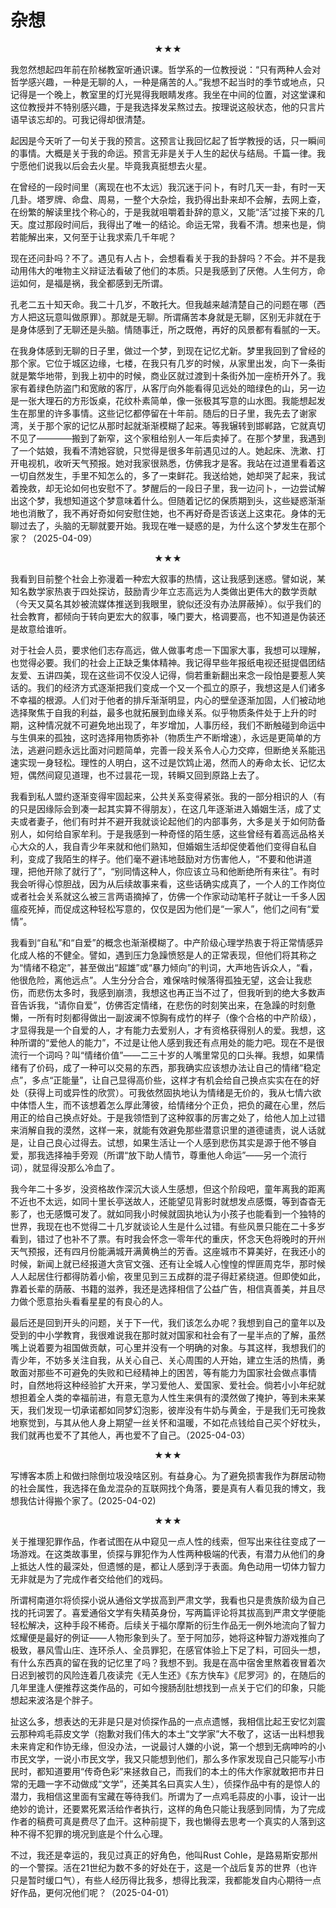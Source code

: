 # 杂想

<center>★★★</center>

我忽然想起四年前在阶梯教室听通识课。哲学系的一位教授说：“只有两种人会对哲学感兴趣，一种是无聊的人，一种是痛苦的人。”我想不起当时的季节或地点，只记得是一个晚上，教室里的灯光晃得我眼睛发疼。我坐在中间的位置，对这堂课和这位教授并不特别感兴趣，于是我选择发呆熬过去。按理说这般状态，他的只言片语早该忘却的。可我记得却很清楚。

起因是今天听了一句关于我的预言。这预言让我回忆起了哲学教授的话，只一瞬间的事情。大概是关于我的命运。预言无非是关于人生的起伏与结局。千篇一律。我宁愿他们说我以后会去火星。毕竟我真挺想去火星。

在曾经的一段时间里（离现在也不太远）我沉迷于问卜，有时几天一卦，有时一天几卦。塔罗牌、命盘、周易，一整个大杂烩，我扔得出卦来却不会解，去网上查，在纷繁的解读里找个称心的，于是我就咀嚼着卦辞的意义，又能“活”过接下来的几天。度过那段时间后，我得出了唯一的结论。命运无常，我看不清。想来也是，倘若能解出来，又何至于让我求索几千年呢？

现在还问卦吗？不了。遇见有人占卜，会想看看关于我的卦辞吗？不会。并不是我动用伟大的唯物主义辩证法看破了他们的本质。只是我感到了厌倦。人生何方，命运如何，是福是祸，我全都感到无所谓。

孔老二五十知天命。我二十几岁，不敢托大。但我越来越清楚自己的问题在哪（西方人把这玩意叫做原罪）。那就是无聊。所谓痛苦本身就是无聊，区别无非就在于是身体感到了无聊还是头脑。情随事迁，所之既倦，再好的风景都有看腻的一天。

在我身体感到无聊的日子里，做过一个梦，到现在记忆尤新。梦里我回到了曾经的那个家。它位于城区边缘，七楼，在我只有几岁的时候，从家里出发，向下一条街就是繁华地带，到我上初中的时候，商业区就过渡到十条街外加一座桥开外了。我家有着绿色防盗门和宽敞的客厅，从客厅向外能看得见远处的暗绿色的山，另一边是一张大理石的方形饭桌，花纹朴素简单，像一张极其写意的山水图。我能想起发生在那里的许多事情。这些记忆都停留在十年前。随后的日子里，我先去了谢家湾，关于那个家的记忆从那时起就渐渐模糊了起来。等我辗转到邯郸路，它就真切不见了————搬到了新窄，这个家租给别人一年后卖掉了。在那个梦里，我遇到了一个姑娘，我看不清她容貌，只觉得是很多年前遇见过的人。她起床、洗漱、打开电视机，收听天气预报。她对我家很熟悉，仿佛我才是客。我站在过道里看着这一切自然发生，手里不知怎么的，多了一束鲜花。我送给她，她却哭了起来，我试着挽救，却无论如何也安慰不了。梦醒后的一段日子里，我一边问卜，一边尝试解出这个梦，我想知道这个梦意味着什么。但随着记忆的保质期到头，这些疑惑渐渐地也消散了，我不再好奇如何安慰住她，也不再好奇是否该送上这束花。身体的无聊过去了，头脑的无聊就要开始。我现在唯一疑惑的是，为什么这个梦发生在那个家？（2025-04-09）

<center>★★★</center>

我看到目前整个社会上弥漫着一种宏大叙事的热情，这让我感到迷惑。譬如说，某知名数学家热衷于四处探访，鼓励青少年立志高远为人类做出更伟大的数学贡献（今天又莫名其妙被流媒体推送到我眼里，貌似还没有办法屏蔽掉）。似乎我们的社会教育，都倾向于转向更宏大的叙事，嗓门要大，格调要高，也不知道是伪装还是故意给谁听。

对于社会人员，要求他们志存高远，做人做事考虑一下国家大事，我想可以理解，也觉得必要。我们的社会上正缺乏集体精神。我记得早些年报纸电视还挺提倡团结友爱、五讲四美，现在这些词不仅没人记得，倘若重新翻出来念一段怕是要惹人笑话的。我们的经济方式逐渐把我们变成一个又一个孤立的原子，我想这是人们诸多不幸福的根源。人们对于他者的排斥渐渐明显，内心的壁垒逐渐加固，人们被动地选择聚焦于自我的利益，最多也就拓展到血缘关系。似乎物质条件处于上升的时期，这种情况就不可避免地出现了，年岁增加，人事历经，我们不断触碰到命运中与生俱来的孤独，这时选择用物质弥补（物质生产不断增速），永远是更简单的方法，逃避问题永远比面对问题简单，完善一段关系令人心力交瘁，但断绝关系能迅速实现一身轻松。理性的人明白，这不过是饮鸩止渴，然而人的寿命太长、记忆太短，偶然间窥见道理，也不过昙花一现，转瞬又回到原路上去了。

我看到私人盟约逐渐变得牢固起来，公共关系变得紧张。我的一部分相识的人（有的只是因缘际会到凑一起其实算不得朋友），在这几年逐渐进入婚姻生活，成了丈夫或者妻子，他们有时并不避开我就谈论起他们的内部事务，大多是关于如何防备别人，如何给自家牟利。于是我感到一种奇怪的陌生感，这些曾经有着高远品格关心大众的人，我自青少年来就和他们熟知，但婚姻生活却促使着他们变得自私自利，变成了我陌生的样子。他们毫不避讳地鼓励对方伤害他人，“不要和他讲道理，把他开除了就行了”，“别同情这种人，你应该立马和他断绝所有来往”。有时我会听得心惊胆战，因为从后续故事来看，这些话确实成真了，一个人的工作岗位或者社会关系就这么被三言两语摘掉了，仿佛一个作家动动笔杆子就让一千多人因瘟疫死掉，而促成这种轻松写意的，仅仅是因为他们是“一家人”，他们之间有“爱情”。

我看到“自私”和“自爱”的概念也渐渐模糊了。中产阶级心理学热衷于将正常情感异化成人格的不健全。譬如，遇到压力急躁愤怒是人的正常表现，但他们将其称之为“情绪不稳定”，甚至做出“超雄”或“暴力倾向”的判词，大声地告诉众人，“看，他很危险，离他远点”。人生分分合合，难保啥时候落得孤独无望，这会让我悲伤，而悲伤太多时，我感到崩溃，我想这也再正当不过了，但我听到的绝大多数声音告诉我，“请你自爱”，仿佛否定情绪，在悲伤的时刻笑出来，在急躁的时刻惫懒，一所有时刻都得做出一副波澜不惊胸有成竹的样子（像个合格的中产阶级），才显得我是一个自爱的人，才有能力去爱别人，才有资格获得别人的爱。我想，这种所谓的“爱他人的能力”，不过是让他人感到我还有点用处的能力吧。现在不是很流行一个词吗？叫“情绪价值”——二三十岁的人嘴里常见的口头禅。我想，如果情绪有了价码，成了一种可以交易的东西，那我确实应该想办法让自己的情绪“稳定点”，多点“正能量”，让自己显得高价些，这样才有机会给自己换点实实在在的好处（获得上司或异性的欣赏）。可我依然固执地认为情绪是无价的，我从七情六欲中体悟人生，而不该想着怎么厚此薄彼，给情绪分个正负，把负的藏在心里，然后用正的给自己换点好处。于是我领悟到了这种叙事的厉害之处了，给他人加上过错来消解自我的漠然，这样一来，就能有效避免那些潜意识里的道德谴责，说人话就是，让自己良心过得去。试想，如果生活让一个人感到悲伤其实是源于他不够自爱，那我选择袖手旁观（所谓“放下助人情节，尊重他人命运”——另一个流行词），就显得没那么冷血了。

我今年二十多岁，没资格故作深沉大谈人生感想，但这个阶段吧，童年离我的距离不近也不太远，如同十里长亭送故人，还能望见背影时就想发点感慨，等到杳杳无影了，也无感慨可发了。就如同我小时候就固执地认为小孩子也能看到一个独特的世界，我现在也不觉得二十几岁就谈论人生是什么过错。有些风景只能在二十多岁看到，错过了也补不了票。有时我会怀念一零年代的重庆，怀念天色将晚时的开州天气预报，还有四月份能满城开满黄桷兰的芳香。这座城市不算美好，在我还小的时候，新闻上就已经报道大贪官文强、还有让全城人心惶惶的悍匪周克华，那时候人人起居住行都得防着小偷，夜里见到三五成群的混子得赶紧绕道。但即使如此，靠着长辈的荫蔽、书籍的滋养，我还是选择相信了公益广告，相信真善美，并且尽力做个愿意抬头看看星星的有良心的人。

最后还是回到开头的问题，关于下一代，我们该怎么办呢？我想到自己的童年以及受到的中小学教育，我很难说我在那时就对国家和社会有了一星半点的了解，虽然嘴上说着要为祖国做贡献，可心里并没有一个明确的对象。与其这样，我想我们的青少年，不妨多关注自我，从关心自己、关心周围的人开始，建立生活的热情，勇敢面对那些不可避免的失败和已经精神上的困苦，等有能力为国家社会做点事情时，自然地将这种经验扩大开来，学习爱他人、爱国家、爱社会。倘若小小年纪就想担着全人类的幸福前进，有意无意为人性生来俱有的漠然做了掩护，等到未来某天，我们发现一切承诺都如同梦幻泡影，彼岸没有牛奶与黄金，于是我们无可挽救地察觉到，与其从他人身上期望一丝关怀和温暖，不如花点钱给自己买个好枕头，我们就再也爱不了其他人，再也爱不了自己。（2025-04-03）

<center>★★★</center>

写博客本质上和做扫除倒垃圾没啥区别。有益身心。为了避免损害我作为群居动物的社会属性，我选择在鱼龙混杂的互联网找个角落，要是真有人看见我的博文，我想我估计得搬个家了。(2025-04-02)

<center>★★★</center>

关于推理犯罪作品，作者试图在从中窥见一点人性的线索，但写出来往往变成了一场游戏。在这类故事里，侦探与罪犯作为人性两种极端的代表，有潜力从他们的身上抵达人性的最深处，但遗憾的是，都让人感到浮于表面。角色动用一切体力智力无非就是为了完成作者交给他们的戏码。

所谓柯南道尔将侦探小说从通俗文学拔高到严肃文学，我看也只是贵族阶级为自己找的托词罢了。喜爱通俗文学有失精英身份，写两篇评论将其拔高到严肃文学便能轻松解决，这种手段不稀奇。后续关于福尔摩斯的衍生作品无一例外地流向了智力炫耀便是最好的例证——人物形象到头了。至于阿加莎，她将这种智力游戏推向了极致，暴风雪山庄、连环杀人、全员罪犯，在感官体验上下足了料，可回头一想，有什么东西真的留在我的记忆里了吗？我想不到。我是在高中宿舍里熬着夜冒着次日迟到被罚的风险连着几夜读完《无人生还》《东方快车》《尼罗河》的，在随后的几年里逢人便推荐这类作品的，可如今搜肠刮肚想找到一点关于它们的印象，只能想起来波洛是个胖子。

扯这么多，想表达的无非是只是对侦探作品的一点点遗憾，我相信比起王安忆刘震云那种鸡毛蒜皮文学（抱歉对我们伟大的本土“文学家”大不敬了，这话一出料想我未来肯定和作协无缘，但没办法，一说最讨人嫌的小说，第一个想到无病呻吟的小市民文学，一说小市民文学，我又只能想到他们，那么多作家发现自己只能写小市民时，都知道要用“传奇色彩”来拯救自己，而我们的本土的伟大作家就敢把市井日常的无趣一字不动做成“文学”，还美其名曰真实人生），侦探作品中有的是惊人的潜力，我相信这里面有宝藏在等待我们。所谓为了一点鸡毛蒜皮的小事，设计一出绝妙的诡计，还要累死累活给作者执行，这样的角色只能让我感到同情，为了完成作者的稿费可真是费尽了血汗。这种前提下，我也懒得去思考一个真实的人落到这种不得不犯罪的境况到底是个什么心理。

不过，我还是幸运的，我见过真正的好角色，他叫Rust Cohle，是路易斯安那州的一个警探。活在21世纪为数不多的好处在于，这是一个战后复苏的世界（也许只是暂时缓口气），有些人经历得比我多，想得比我深，我都能发自内心期待一点好作品，更何况他们呢？（2025-04-01）